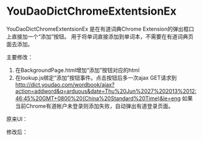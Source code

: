 YouDaoDictChromeExtentsionEx
============================

YouDaoDictChromeExtentsionEx 是在有道词典Chrome Extension的弹出框口上直接加一个“添加”按钮。
用于将单词直接添加到单词本，不需要在有道词典页面去添加。

主要修改：
1. 在BackgroundPage.html增加“添加”按钮对应的html
2. 在lookup.js绑定“添加”按钮事件。点击按钮后多一次ajax GET请求到
http://dict.youdao.com/wordbook/ajax?action=addword&q=arduous&date=Thu%20Jun%2027%202013%2012:46:45%20GMT+0800%20(China%20Standard%20Time)&le=eng
如果当前Chrome有道帐户未登录则添加失败，自动弹出有道登录页面。


原来UI：


修改后：
